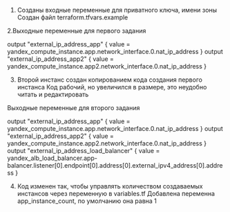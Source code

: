 1. Cозданы входные переменные для приватного ключа, имени зоны
Создан файл terraform.tfvars.example

2.Выходные переменные для первого задания
 
output "external_ip_address_app" {
  value = yandex_compute_instance.app.network_interface.0.nat_ip_address
}
output "external_ip_address_app2" {
  value = yandex_compute_instance.app2.network_interface.0.nat_ip_address
}

3. Второй инстанс создан копированием кода создания первого инстанса
Код рабочий, но увеличился в размере, это неудобно читать и редактировать

Выходные переменные для второго задания

output "external_ip_address_app" {
  value = yandex_compute_instance.app.network_interface.0.nat_ip_address
}
output "external_ip_address_app2" {
  value = yandex_compute_instance.app2.network_interface.0.nat_ip_address
}
output "external_ip_address_load_balancer" {
  value = yandex_alb_load_balancer.app-balancer.listener[0].endpoint[0].address[0].external_ipv4_address[0].address
}

4. Код изменен так, чтобы управлять количеством создаваемых инстансов через переменную в variables.tf
Добавлена переменна app_instance_count, по умолчанию она равна 1

